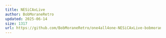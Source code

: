 ```yaml
---
title: NESiCAxLive
author: BobMoraneRetro
updated: 2025-06-14
size: 1317
url: https://github.com/BobMoraneRetro/one4all4one-NESiCAxLive-bobmorane
---
```

